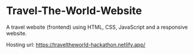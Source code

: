 # Travel-The-World-Website
A travel website (frontend) using HTML, CSS, JavaScript and a responsive website.  

Hosting url: https://traveltheworld-hackathon.netlify.app/
